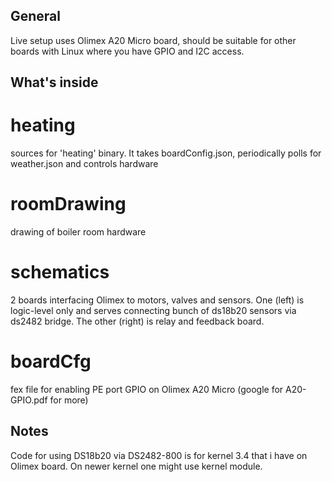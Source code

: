 ## General

Live setup uses Olimex A20 Micro board, should be suitable for other boards with Linux where you have
GPIO and I2C access.

## What's inside

# heating

sources for 'heating' binary. It takes boardConfig.json, periodically polls for weather.json and 
controls hardware

# roomDrawing

drawing of boiler room hardware

# schematics 

2 boards interfacing Olimex to motors, valves and sensors. One (left) is logic-level only and serves
connecting bunch of ds18b20 sensors via ds2482 bridge. The other (right) is relay and feedback board.

# boardCfg

fex file for enabling PE port GPIO on Olimex A20 Micro (google for A20-GPIO.pdf for more) 

## Notes

Code for using DS18b20 via DS2482-800 is for kernel 3.4 that i have on Olimex board. On newer kernel 
one might use kernel module.  